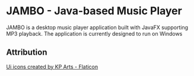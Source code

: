 # JAMBO - Java-based Music Player
JAMBO is a desktop music player application built with JavaFX supporting MP3 playback. The application is currently designed to run on Windows
## Attribution
<a href="https://www.flaticon.com/free-icons/ui" title="ui icons">Ui icons created by KP Arts - Flaticon</a>
